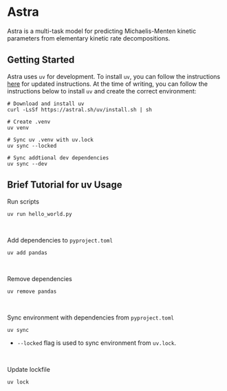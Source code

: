 # Astra
Astra is a multi-task model for predicting Michaelis-Menten kinetic parameters from elementary kinetic rate decompositions.

## Getting Started
Astra uses `uv` for development. To install `uv`, you can follow the instructions <a href=https://docs.astral.sh/uv/getting-started/installation>here</a> for updated instructions. At the time of writing, you can follow the instructions below to install `uv` and create the correct environment:
```
# Download and install uv
curl -LsSf https://astral.sh/uv/install.sh | sh

# Create .venv
uv venv

# Sync uv .venv with uv.lock
uv sync --locked

# Sync addtional dev dependencies
uv sync --dev
```

## Brief Tutorial for uv Usage
Run scripts
```
uv run hello_world.py
```
<br>

Add dependencies to `pyproject.toml`
```
uv add pandas
```
<br>

Remove dependencies
```
uv remove pandas
```
<br>

Sync environment with dependencies from `pyproject.toml`
```
uv sync
```
- `--locked` flag is used to sync environment from `uv.lock`. 
<br>

Update lockfile
```
uv lock
```
<br>
